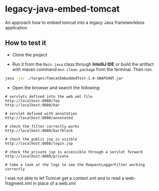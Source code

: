 # legacy-java-embed-tomcat
An approach how to embed tomcat into a legacy Java frameworkless application 

## How to test it

- Clone the project

- Run it from the `Main.java` class through **IntelliJ IDE** or build the artifact with maven command `mvn clean package` from the terminal. Then run:
```bash
java -jar ./target/TomcatEmbeddedTest-1.0-SNAPSHOT.jar
```
- Open the browser and search the following:
```
# servlets defined into the web.xml file
http://localhost:8080/foo
http://localhost:8080/bar

# servlet defined with annotation
http://localhost:8080/annotated

# check the filter correctly works
http://localhost:8080/bar?block

# check the public jsp is visible
http://localhost:8080/login.jsp

# check the private jsp is accessible through a servlet forward
http://localhost:8080/private

# take a look at the logs to see the RequestLoggerFilter working correctly

```

I was not able to let Tomcat get a context.xml and to read a web-fragment.xml in place of a web.xml
